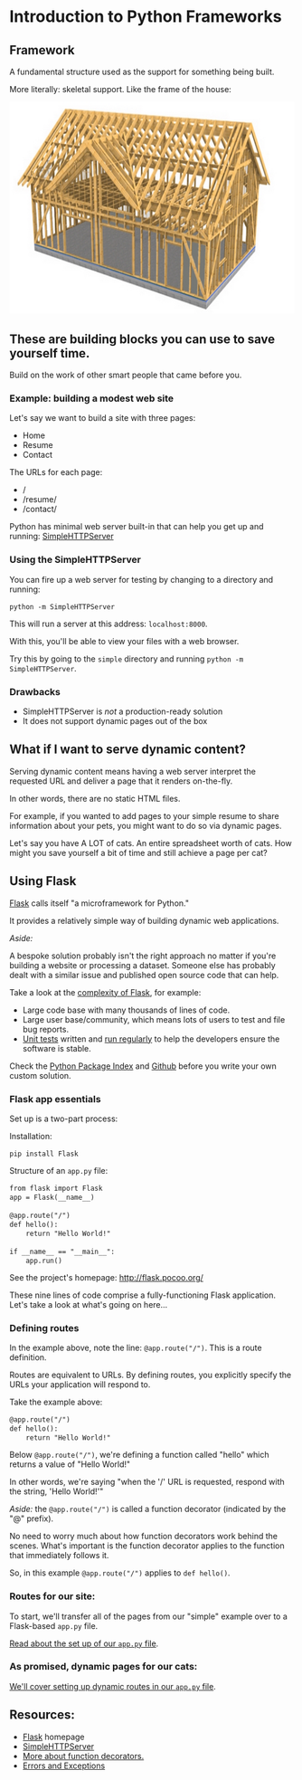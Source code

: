 # Introduction to Python Frameworks

## Framework

A fundamental structure used as the support for something being built.

More literally: skeletal support. Like the frame of the house:

![Wood frame house](wood-frame-house.jpg)

## These are building blocks you can use to save yourself time.

Build on the work of other smart people that came before you.

### Example: building a modest web site

Let's say we want to build a site with three pages:

- Home
- Resume
- Contact

The URLs for each page:

- /
- /resume/
- /contact/

Python has minimal web server built-in that can help you get up and running: [SimpleHTTPServer](https://docs.python.org/2/library/simplehttpserver.html)

### Using the SimpleHTTPServer

You can fire up a web server for testing by changing to a directory and running:

    python -m SimpleHTTPServer

This will run a server at this address: `localhost:8000`.

With this, you'll be able to view your files with a web browser.

Try this by going to the `simple` directory and running `python -m SimpleHTTPServer`.

### Drawbacks

- SimpleHTTPServer is *not* a production-ready solution
- It does not support dynamic pages out of the box

## What if I want to serve dynamic content?

Serving dynamic content means having a web server interpret the requested URL and deliver a page that it renders on-the-fly.

In other words, there are no static HTML files.

For example, if you wanted to add pages to your simple resume to share information about your pets, you might want to do so via dynamic pages.

Let's say you have A LOT of cats. An entire spreadsheet worth of cats. How might you save yourself a bit of time and still achieve a page per cat?

## Using Flask

[Flask](http://flask.pocoo.org/) calls itself "a microframework for Python."

It provides a relatively simple way of building dynamic web applications.

*Aside:*

A bespoke solution probably isn't the right approach no matter if you're building a website or processing a dataset. Someone else has probably dealt with a similar issue and published open source code that can help.

Take a look at the [complexity of Flask](https://github.com/mitsuhiko/flask), for example:

- Large code base with many thousands of lines of code.
- Large user base/community, which means lots of users to test and file bug reports.
- [Unit tests](https://en.wikipedia.org/wiki/Unit_testing) written and [run regularly](https://travis-ci.org/mitsuhiko/flask) to help the developers ensure the software is stable.

Check the [Python Package Index](https://pypi.python.org/pypi) and [Github](http://github.com/) before you write your own custom solution.

### Flask app essentials

Set up is a two-part process:

Installation:


    pip install Flask


Structure of an `app.py` file:


    from flask import Flask
    app = Flask(__name__)

    @app.route("/")
    def hello():
        return "Hello World!"

    if __name__ == "__main__":
        app.run()


See the project's homepage: http://flask.pocoo.org/

These nine lines of code comprise a fully-functioning Flask application. Let's take a look at what's going on here...

### Defining routes

In the example above, note the line: `@app.route("/")`. This is a route definition.

Routes are equivalent to URLs. By defining routes, you explicitly specify the URLs your application will respond to.

Take the example above:

    @app.route("/")
    def hello():
        return "Hello World!"

Below `@app.route("/")`, we're defining a function called "hello" which returns a value of "Hello World!"

In other words, we're saying "when the '/' URL is requested, respond with the string, 'Hello World!'"

*Aside:* the `@app.route("/")` is called a function decorator (indicated by the "@" prefix).

No need to worry much about how function decorators work behind the scenes. What's important is the function decorator applies to the function that immediately follows it.

So, in this example `@app.route("/")` applies to `def hello()`.

### Routes for our site:

To start, we'll transfer all of the pages from our "simple" example over to a Flask-based `app.py` file.

[Read about the set up of our `app.py` file](/simple-to-flask.md).

### As promised, dynamic pages for our cats:

[We'll cover setting up dynamic routes in our `app.py` file](/dynamic-kittens.md).

## Resources:

- [Flask](http://flask.pocoo.org/) homepage
- [SimpleHTTPServer](https://docs.python.org/2/library/simplehttpserver.html)
- [More about function decorators.](http://simeonfranklin.com/blog/2012/jul/1/python-decorators-in-12-steps/)
- [Errors and Exceptions](https://docs.python.org/2/tutorial/errors.html)
